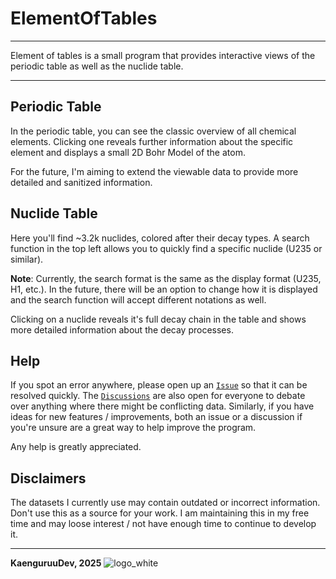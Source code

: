 # ElementOfTables
---

Element of tables is a small program that provides interactive views of the periodic table as well as the nuclide table.

---

## Periodic Table
In the periodic table, you can see the classic overview of all chemical elements. Clicking one reveals further information about the specific element and displays a small 2D Bohr Model of the atom.

For the future, I'm aiming to extend the viewable data to provide more detailed and sanitized information.

## Nuclide Table
Here you'll find ~3.2k nuclides, colored after their decay types. A search function in the top left allows you to quickly find a specific nuclide (U235 or similar).

**Note**: Currently, the search format is the same as the display format (U235, H1, etc.). In the future, there will be an option to change how it is displayed and the search function will accept different notations as well.

Clicking on a nuclide reveals it's full decay chain in the table and shows more detailed information about the decay processes.


## Help
If you spot an error anywhere, please open up an [`Issue`](https://github.com/KaenguruuDev/ElementOfTables/issues) so that it can be resolved quickly. The [`Discussions`](https://github.com/KaenguruuDev/ElementOfTables/discussions) are also open for everyone to debate over anything where there might be conflicting data.
Similarly, if you have ideas for new features / improvements, both an issue or a discussion if you're unsure are a great way to help improve the program.

Any help is greatly appreciated.


## Disclaimers
The datasets I currently use may contain outdated or incorrect information. Don't use this as a source for your work.
I am maintaining this in my free time and may loose interest / not have enough time to continue to develop it.

---

**KaenguruuDev, 2025**
![logo_white](https://github.com/user-attachments/assets/9db88c63-2476-48e0-a2d8-b9e34909a643)
